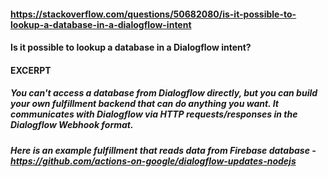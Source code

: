 #### https://stackoverflow.com/questions/50682080/is-it-possible-to-lookup-a-database-in-a-dialogflow-intent
#### Is it possible to lookup a database in a Dialogflow intent?

#### EXCERPT

##### You can't access a database from Dialogflow directly, but you can build your own fulfillment backend that can do anything you want. It communicates with Dialogflow via HTTP requests/responses in the Dialogflow Webhook format.
##### Here is an example fulfillment that reads data from Firebase database - https://github.com/actions-on-google/dialogflow-updates-nodejs
